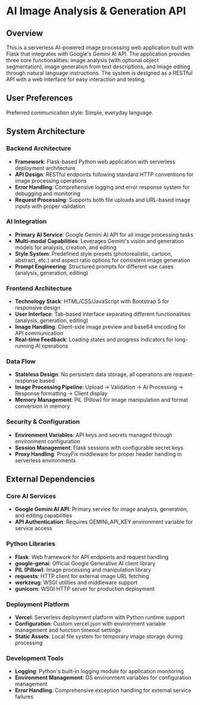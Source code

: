 # AI Image Analysis & Generation API

## Overview

This is a serverless AI-powered image processing web application built with Flask that integrates with Google's Gemini AI API. The application provides three core functionalities: image analysis (with optional object segmentation), image generation from text descriptions, and image editing through natural language instructions. The system is designed as a RESTful API with a web interface for easy interaction and testing.

## User Preferences

Preferred communication style: Simple, everyday language.

## System Architecture

### Backend Architecture
- **Framework**: Flask-based Python web application with serverless deployment architecture
- **API Design**: RESTful endpoints following standard HTTP conventions for image processing operations
- **Error Handling**: Comprehensive logging and error response system for debugging and monitoring
- **Request Processing**: Supports both file uploads and URL-based image inputs with proper validation

### AI Integration
- **Primary AI Service**: Google Gemini AI API for all image processing tasks
- **Multi-modal Capabilities**: Leverages Gemini's vision and generation models for analysis, creation, and editing
- **Style System**: Predefined style presets (photorealistic, cartoon, abstract, etc.) and aspect ratio options for consistent image generation
- **Prompt Engineering**: Structured prompts for different use cases (analysis, generation, editing)

### Frontend Architecture
- **Technology Stack**: HTML/CSS/JavaScript with Bootstrap 5 for responsive design
- **User Interface**: Tab-based interface separating different functionalities (analysis, generation, editing)
- **Image Handling**: Client-side image preview and base64 encoding for API communication
- **Real-time Feedback**: Loading states and progress indicators for long-running AI operations

### Data Flow
- **Stateless Design**: No persistent data storage, all operations are request-response based
- **Image Processing Pipeline**: Upload → Validation → AI Processing → Response formatting → Client display
- **Memory Management**: PIL (Pillow) for image manipulation and format conversion in memory

### Security & Configuration
- **Environment Variables**: API keys and secrets managed through environment configuration
- **Session Management**: Flask sessions with configurable secret keys
- **Proxy Handling**: ProxyFix middleware for proper header handling in serverless environments

## External Dependencies

### Core AI Services
- **Google Gemini AI API**: Primary service for image analysis, generation, and editing capabilities
- **API Authentication**: Requires GEMINI_API_KEY environment variable for service access

### Python Libraries
- **Flask**: Web framework for API endpoints and request handling
- **google-genai**: Official Google Generative AI client library
- **PIL (Pillow)**: Image processing and manipulation library
- **requests**: HTTP client for external image URL fetching
- **werkzeug**: WSGI utilities and middleware support
- **gunicorn**: WSGI HTTP server for production deployment

### Deployment Platform
- **Vercel**: Serverless deployment platform with Python runtime support
- **Configuration**: Custom vercel.json with environment variable management and function timeout settings
- **Static Assets**: Local file system for temporary image storage during processing

### Development Tools
- **Logging**: Python's built-in logging module for application monitoring
- **Environment Management**: OS environment variables for configuration management
- **Error Handling**: Comprehensive exception handling for external service failures